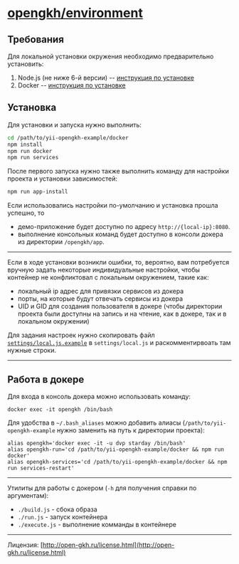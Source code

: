 # [opengkh/environment](https://hub.docker.com/r/opengkh/environment/)

## Требования

Для локальной установки окружения необходимо предварительно установить:

1. Node.js (не ниже 6-й версии) -- [инструкция по установке](https://nodejs.org/en/download/package-manager/)
2. Docker -- [инструкция по установке](https://docs.docker.com/engine/installation/)

## Установка

Для установки и запуска нужно выполнить:

```sh
cd /path/to/yii-opengkh-example/docker
npm install
npm run docker
npm run services
```

После первого запуска нужно также выполнить команду для настройки проекта и установки зависимостей:

```sh
npm run app-install
```

Если использовались настройки по-умолчанию и установка прошла успешно, то 

- демо-приложение будет доступно по адресу `http://{local-ip}:8080`.
- выполнение консольных команд будет доступно в консоли докера из директории `/opengkh/app`.

---

Если в ходе установки возникли ошибки, то, вероятно, вам потребуется вручную задать некоторые индивидуальные настройки, чтобы контейнер не конфликтовал с локальным окружением, такие как:

- локальный ip адрес для привязки сервисов из докера
- порты, на которые будут отвечать сервисы из докера
- UID и GID для создания пользователя в докере (чтобы директории проекта были доступны на запись и на чтение, как в докере, так и в локальном окружении)

Для задания настроек нужно скопировать файл [`settings/local.js.example`](settings/local.js.example) в `settings/local.js` и раскомментирвоать там нужные строки.

---

## Работа в докере

Для входа в консоль докера можно использовать команду:

`docker exec -it opengkh /bin/bash`

Для удобства в `~/.bash_aliases` можно добавить алиасы (`/path/to/yii-opengkh-example` нужно заменить на путь к директории проекта):

```
alias opengkh='docker exec -it -u dvp starday /bin/bash'
alias opengkh-run='cd /path/to/yii-opengkh-example/docker && npm run docker'
alias opengkh-services='cd /path/to/yii-opengkh-example/docker && npm run services-restart'
```

---

Утилиты для работы с докером (`-h` для получения справки по аргументам):

- `./build.js` - сбока образа
- `./run.js` - запуск контейнера
- `./execute.js` - выполнение комманды в контейнере

---
 
Лицензия: [http://open-gkh.ru/license.html](http://open-gkh.ru/license.html)
